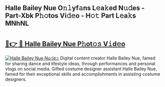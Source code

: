 ## Halle Bailey Nue O𝚗𝚕yf𝚊ns L𝚎a𝚔ed N𝚞𝚍es - Part-Xbk P𝚑𝚘tos Vi𝚍𝚎o - H𝚘𝚝 Part L𝚎a𝚔s MNhNL

# <h2><a href="http://kfbzjq.oniu.top/?m=Halle+Bailey+Nue">🔗👉 🔴 Halle Bailey Nue P𝚑ot𝚘𝚜 V𝚒d𝚎o</a></h2>

[![Halle Bailey Nue Nu𝚍e𝚜](https://i.imgur.com/0qMVB7G.gif)](http://kfbzjq.oniu.top/?m=Halle+Bailey+Nue)
Digital content creator Halle Bailey Nue, famed for sharing dance and lifestyle ideas, through performances and personal vlogs on social media. Gifted costume designer assistant Halle Bailey Nue, famed for their exceptional skills and accomplishments in assisting costume designers.  
